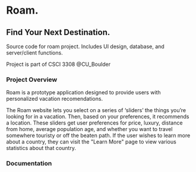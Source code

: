 # Roam.
## Find Your Next Destination.
Source code for roam project.
Includes UI design, database, and server/client functions.

Project is part of CSCI 3308 @CU_Boulder

### Project Overview
Roam is a prototype application designed to provide users with personalized vacation recomendations.

The Roam website lets you select on a series of ‘sliders’ the things you’re looking for in a vacation. Then, based on your preferences, it recommends a location. These sliders get user preferences for price, luxury, distance from home, average population age, and whether you want to travel somewhere touristy or off the beaten path. If the user wishes to learn more about a country, they can visit the "Learn More" page to view various statistics about that country.



### Documentation
